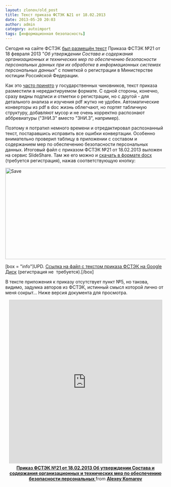 ```yaml
---
layout: zlonov/old_post
title: Текст приказа ФСТЭК №21 от 18.02.2013
date: 2013-05-20 20:03
author: admin
category: autoimport
tags: [информационная безопасность]
---
```

Сегодня на сайте ФСТЭК <a href="http://fstec.ru/component/content/article/110-deyatelnost/tekushchaya/tekhnicheskaya-zashchita-informatsii/normativnye-pravovye-akty/prikazy/692-prikaz-fstek-rossii-ot-18-fevralya-2013-g-n-21" target="_blank">был размещён текст</a> Приказа ФСТЭК №21 от 18 февраля 2013 "<em>Об утверждении Состава и содержания организационных и технических мер по обеспечению безопасности персональных данных при их обработке в информационных системах персональных данных</em>" с пометкой о регистрации в Министерстве юстиции Российской Федерации.

Как это <a href="https://zlonov.ru/2012/08/kickbackers_against_logic_or_underwater_token/#pdf">часто принято</a> у государственных чиновников, текст приказа разместили в нередактируемом формате. С одной стороны, конечно, сразу видны подписи и отметки о регистрации, но с другой - для детального анализа и изучения pdf жутко не удобен. Автоматические конверторы из pdf в doc жизнь облегчают, но портят табличную структуру, добавляют мусор и не очень корректно распознают аббревиатуры ("3НИ.З" вместо "ЗНИ.3", например).

Поэтому я потратил немного времени и отредактировал распознанный текст, постаравшись исправить все ошибки конвертации. Особенно внимательно проверил таблицу в приложении с составом и содержанием мер по обеспечению безопасности персональных данных. Итоговый файл с приказом ФСТЭК №21 от 18.02.2013 выложен на сервис SlideShare. Там же его можно и <a href="http://www.slideshare.net/zlonov/21-18022013" target="_blank">скачать в формате docx</a> (требуется регистрация), нажав соответствующую кнопку:

<img class="alignnone size-full wp-image-2964" alt="Save" src="https://i1.wp.com/zlonov.ru/wp-content/uploads/2010/11/aladdin2.jpeg?fit=821%2C286&#038;ssl=1" width="821" height="286" />

[box = "info"]UPD. <a href="http://bit.ly/10gTOFd" target="_blank">Ссылка на файл с текстом приказа ФСТЭК на Google Диск</a> (регистрация не  требуется).[/box]

В тексте приложения к приказу отсутствует пункт №5, но такова, видимо, задумка авторов из ФСТЭК, истинный смысл которой лично от меня сокрыт... Ниже версия документа для просмотра.
<div align="center"><iframe style="border: 1px solid #CCC; border-width: 1px 1px 0; margin-bottom: 5px;" src="https://www.slideshare.net/slideshow/embed_code/21534669" height="511" width="479" allowfullscreen="" frameborder="0" marginwidth="0" marginheight="0" scrolling="no"></iframe></div>
<div style="margin-bottom: 5px;" align="center"><strong> <a title="Приказ ФСТЭК №21 от 18.02.2013 Об утверждении Состава и содержания организационных и технических мер по обеспечению безопасности персональных " href="http://www.slideshare.net/zlonov/21-18022013" target="_blank">Приказ ФСТЭК №21 от 18.02.2013 Об утверждении Состава и содержания организационных и технических мер по обеспечению безопасности персональных </a> </strong> from <strong><a href="http://www.slideshare.net/zlonov" target="_blank">Alexey Komarov</a></strong></div>
